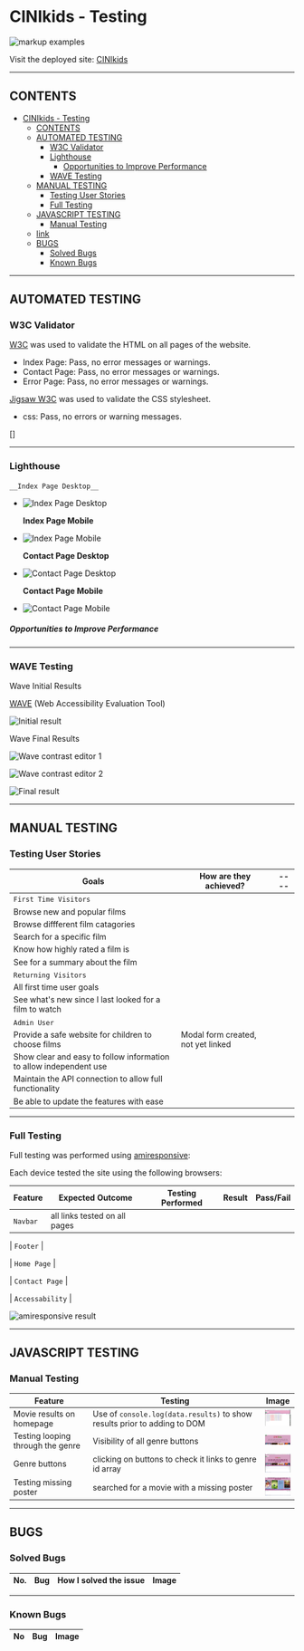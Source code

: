 # CINIkids - Testing

![markup examples](#)

Visit the deployed site: [CINIkids](#)

---

## CONTENTS

- [CINIkids - Testing](#cinikids---testing)
  - [CONTENTS](#contents)
  - [AUTOMATED TESTING](#automated-testing)
    - [W3C Validator](#w3c-validator)
    - [Lighthouse](#lighthouse)
      - [Opportunities to Improve Performance](#opportunities-to-improve-performance)
    - [WAVE Testing](#wave-testing)
  - [MANUAL TESTING](#manual-testing)
    - [Testing User Stories](#testing-user-stories)
    - [Full Testing](#full-testing)
  - [JAVASCRIPT TESTING](#javascript-testing)
    - [Manual Testing](#manual-testing-1)
  - [link](#)
  - [BUGS](#bugs)
    - [Solved Bugs](#solved-bugs)
    - [Known Bugs](#known-bugs)

---

## AUTOMATED TESTING

### W3C Validator

[W3C](https://validator.w3.org/) was used to validate the HTML on all pages of the website.

- Index Page: Pass, no error messages or warnings.
- Contact Page: Pass, no error messages or warnings.
- Error Page: Pass, no error messages or warnings.

[Jigsaw W3C](https://jigsaw.w3.org/css-validator/) was used to validate the CSS stylesheet.

- css: Pass, no errors or warning messages.
  

[]

---

### Lighthouse

    __Index Page Desktop__

- ![Index Page Desktop](#)

  **Index Page Mobile**

- ![Index Page Mobile](#)

  **Contact Page Desktop**

- ![Contact Page Desktop](#)

  **Contact Page Mobile**

- ![Contact Page Mobile](#)

##### Opportunities to Improve Performance

---

### WAVE Testing

Wave Initial Results

[WAVE](http://wave.webaim.org/) (Web Accessibility Evaluation Tool)

![Initial result](#)

Wave Final Results

![Wave contrast editor 1](#)

![Wave contrast editor 2](#)

![Final result](#)

---

## MANUAL TESTING

### Testing User Stories

| Goals                                                              | How are they achieved?             | ---- |
| ------------------------------------------------------------------ | ---------------------------------- | ---- |
| `First Time Visitors`                                              |                                    |
| Browse new and popular films                                       |                                    |      |
| Browse diffferent film catagories                                  |                                    |      |
| Search for a specific film                                         |                                    |      |
| Know how highly rated a film is                                    |                                    |      |
| See for a summary about the film                                   |                                    |
| `Returning Visitors`                                               |
| All first time user goals                                          |                                    |      |
| See what's new since I last looked for a film to watch             |                                    |      |
| `Admin User`                                                       |
| Provide a safe website for children to choose films                | Modal form created, not yet linked |      |
| Show clear and easy to follow information to allow independent use |                                    |      |
| Maintain the API connection to allow full functionality            |                                    |      |
| Be able to update the features with ease                           |                                    |      |

---

### Full Testing

Full testing was performed using [amiresponsive](https://ui.dev/amiresponsive?url=https://al-ell.github.io/index.html):

Each device tested the site using the following browsers:

| Feature  | Expected Outcome              | Testing Performed | Result | Pass/Fail |
| -------- | ----------------------------- | ----------------- | ------ | --------- |
| `Navbar` | all links tested on all pages |

| `Footer` |

| `Home Page` |

| `Contact Page` |

| `Accessability` |

![amiresponsive result](#)

---

## JAVASCRIPT TESTING

### Manual Testing

| Feature                           | Testing                                                                              | Image                                                                                                                                |
| --------------------------------- | ------------------------------------------------------------------------------------ | ------------------------------------------------------------------------------------------------------------------------------------ |
| Movie results on homepage         | Use of <code>console.log(data.results)</code> to show results prior to adding to DOM | <img src="/assets/documentation/javascriptTesting/testingInitialResults.png" alt="console log screenhot" width="50px">               |
| Testing looping through the genre | Visibility of all genre buttons                                                      | <img src="/assets/documentation/javascriptTesting/testingLoopThroughGenre.png" alt="genre buttons on display" width="50px">          |
| Genre buttons                     | clicking on buttons to check it links to genre id array                              | <img src="/assets/documentation/javascriptTesting/testingClickOnGenre.png" alt="console log with id displayed" width="50px">         |
| Testing missing poster            | searched for a movie with a missing poster                                           | <img src="/assets/documentation/javascriptTesting/testingMissingPoster.png" alt="cinema seats in place of broken link" width="50px"> |

---

## BUGS

### Solved Bugs

| No. | Bug | How I solved the issue | Image |
| --- | --- | ---------------------- | ----- |

---

### Known Bugs

| No  | Bug | Image |
| --- | --- | ----- |
